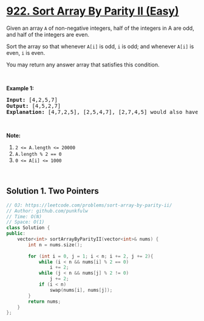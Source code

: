 # [922. Sort Array By Parity II (Easy)](https://leetcode.com/problems/sort-array-by-parity-ii/)

<p>Given an array <code>A</code>&nbsp;of non-negative integers, half of the integers in A are odd, and half of the integers are even.</p>

<p>Sort the array so that whenever <code>A[i]</code> is odd, <code>i</code> is odd; and whenever <code>A[i]</code> is even, <code>i</code> is even.</p>

<p>You may return any answer array that satisfies this condition.</p>

<p>&nbsp;</p>

<p><strong>Example 1:</strong></p>

<pre><strong>Input: </strong><span id="example-input-1-1">[4,2,5,7]</span>
<strong>Output: </strong><span id="example-output-1">[4,5,2,7]</span>
<strong>Explanation: </strong>[4,7,2,5], [2,5,4,7], [2,7,4,5] would also have been accepted.
</pre>

<p>&nbsp;</p>

<p><strong>Note:</strong></p>

<ol>
	<li><code>2 &lt;= A.length &lt;= 20000</code></li>
	<li><code>A.length % 2 == 0</code></li>
	<li><code>0 &lt;= A[i] &lt;= 1000</code></li>
</ol>

<div>
<p>&nbsp;</p>
</div>


## Solution 1. Two Pointers
```cpp
// OJ: https://leetcode.com/problems/sort-array-by-parity-ii/
// Author: github.com/punkfulw
// Time: O(N)
// Space: O(1)
class Solution {
public:
    vector<int> sortArrayByParityII(vector<int>& nums) {
        int n = nums.size();
        
        for (int i = 0, j = 1; i < n; i += 2, j += 2){
            while (i < n && nums[i] % 2 == 0)
                i += 2;
            while (j < n && nums[j] % 2 != 0)
                j += 2;
            if (i < n)
                swap(nums[i], nums[j]);
        }
        return nums;
    }
};
```
